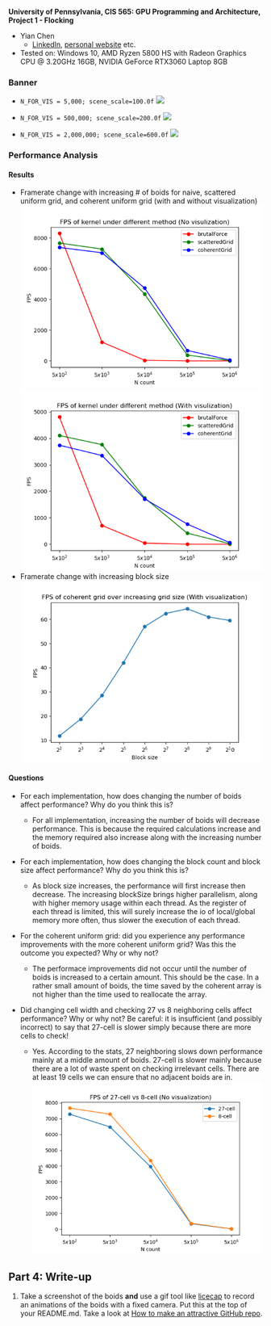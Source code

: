 **University of Pennsylvania, CIS 565: GPU Programming and Architecture,
Project 1 - Flocking**

* Yian Chen
  * [LinkedIn](https://www.linkedin.com/in/yian-chen-33a31a1a8/), [personal website](https://sydianandrewchen.github.io/) etc.
* Tested on: Windows 10, AMD Ryzen 5800 HS with Radeon Graphics CPU @ 3.20GHz 16GB, NVIDIA GeForce RTX3060 Laptop 8GB


### Banner

* `N_FOR_VIS = 5,000; scene_scale=100.0f`
![](./images/banner.gif)

* `N_FOR_VIS = 500,000; scene_scale=200.0f`
![](./images/banner3.gif)

* `N_FOR_VIS = 2,000,000; scene_scale=600.0f`
![](./images/banner2.gif)


### Performance Analysis

#### Results

- Framerate change with increasing # of boids for naive, scattered uniform grid, and coherent uniform grid (with and without visualization)
![](./images/boids_no_visual.png)
![](./images/boids_with_visual.png)
- Framerate change with increasing block size
![](./images/increasing_gridSize.png)

#### Questions

* For each implementation, how does changing the number of boids affect performance? Why do you think this is?
  * For all implementation, increasing the number of boids will decrease performance. This is because the required calculations increase and the memory required also increase along with the increasing number of boids.

* For each implementation, how does changing the block count and block size affect performance? Why do you think this is?
  * As block size increases, the performance will first increase then decrease. The increasing blockSize brings higher parallelism, along with higher memory usage within each thread. As the register of each thread is limited, this will surely increase the io of local/global memory more often, thus slower the execution of each thread.

* For the coherent uniform grid: did you experience any performance improvements with the more coherent uniform grid? Was this the outcome you expected? Why or why not?
  * The performace improvements did not occur until the number of boids is increased to a certain amount. This should be the case. In a rather small amount of boids, the time saved by the coherent array is not higher than the time used to reallocate the array. 
* Did changing cell width and checking 27 vs 8 neighboring cells affect performance? Why or why not? Be careful: it is insufficient (and possibly incorrect) to say that 27-cell is slower simply because there are more cells to check!
  * Yes. According to the stats, 27 neighboring slows down performance mainly at a middle amount of boids. 27-cell is slower mainly because there are a lot of waste spent on checking irrelevant cells. There are at least 19 cells we can ensure that no adjacent boids are in.
  ![](./images/27vs8_no_visual.png)


## Part 4: Write-up

1. Take a screenshot of the boids **and** use a gif tool like [licecap](http://www.cockos.com/licecap/) to record an animations of the boids with a fixed camera. Put this at the top of your README.md. Take a look at [How to make an attractive
GitHub repo](https://github.com/pjcozzi/Articles/blob/master/CIS565/GitHubRepo/README.md).
